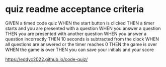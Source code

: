 # quiz readme acceptance criteria

GIVEN a timed code quiz
WHEN the start button is clicked
THEN a timer starts and you are presented with a question
WHEN you answer a question
THEN you are presented with another question
WHEN you answer a question incorrectly
THEN 10 seconds is subtracted from the clock
WHEN all questions are answered or the timer reaches 0
THEN the game is over
WHEN the game is over 
THEN you can save your initials and your score

https://eddyc2022.github.io/code-quiz/ 
 
